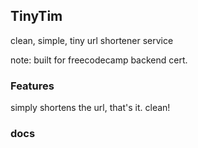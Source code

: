## TinyTim
clean, simple, tiny url shortener service

note: built for freecodecamp backend cert.

### Features
simply shortens the url, that's it. clean!

### docs
